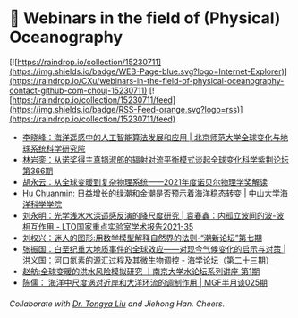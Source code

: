 # 🌊 Webinars in the field of (Physical) Oceanography

[![https://raindrop.io/collection/15230711](https://img.shields.io/badge/WEB-Page-blue.svg?logo=Internet-Explorer)](https://raindrop.io/CXu/webinars-in-the-field-of-physical-oceanography-contact-github-com-chouj-15230711) [![https://raindrop.io/collection/15230711/feed](https://img.shields.io/badge/RSS-Feed-orange.svg?logo=rss)](https://raindrop.io/collection/15230711/feed)

<!-- BLOG-POST-LIST:START -->
- [李晓峰：海洋遥感中的人工智能算法发展和应用 | 北京师范大学全球变化与地球系统科学研究院](http://gcess.bnu.edu.cn/kxyj/kydt/240399.html)
- [林岩銮：从诺奖得主真锅淑郎的辐射对流平衡模式谈起全球变化科学紫荆论坛第366期](https://mp.weixin.qq.com/s/_YnhBZZf_E7pBQqP9LIDzw)
- [胡永云：从全球变暖到复杂物理系统——2021年度诺贝尔物理学奖解读](https://mp.weixin.qq.com/s/5GMA7SAHKnFR0ebitHDUvQ)
- [Hu Chuanmin: 日益增长的绿潮和金潮是否预示着海洋稳态转变 | 中山大学海洋科学学院](https://marine.sysu.edu.cn/event/8730)
- [刘永明：光学浅水水深遥感反演的降尺度研究 | 袁春鑫：内孤立波间的波-波相互作用 - LTO国家重点实验室学术报告2021-35](https://mp.weixin.qq.com/s/CJuzn7CXl5L0bgItRCpDkw)
- [刘权兴：迷人的图形:用数学模型解释自然界的法则-“潮新论坛”第七期](https://mp.weixin.qq.com/s/ArAKYMoeMZAagwFKp9tPXQ)
- [张振国：白垩纪重大地质事件的全球效应——对现今气候变化的启示与对策 | 洪义国：河口氮素的源汇过程及其微生物调控 - 海学论坛（第二十三期）](https://mp.weixin.qq.com/s/eVCl3lW8lQwb1W2Trvyz2A)
- [赵舫:全球变暖的洪水风险模拟研究 ｜南京大学水论坛系列讲座 第1期](https://mp.weixin.qq.com/s/KvuZFB_me5ZbZq592D4ttA)
- [陈儒： 海洋中尺度涡对近岸和大洋环流的调制作用 | MGF半月谈025期](https://mp.weixin.qq.com/s/q4elJFdftapV3jU_-YyzzA)
<!-- BLOG-POST-LIST:END -->

###### Collaborate with [Dr. Tongya Liu](https://liutongya.github.io/) and Jiehong Han. Cheers.
